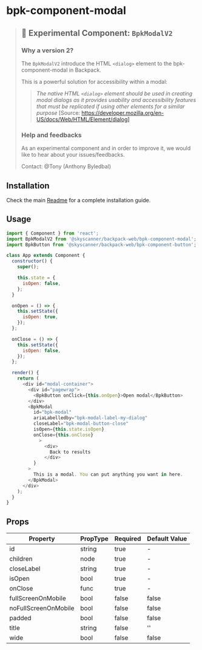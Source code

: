 # bpk-component-modal

> ## 🧪 Experimental Component: `BpkModalV2`
>
> ### Why a version 2?
>
> The `BpkModalV2` introduce the HTML `<dialog>` element to the bpk-component-modal in Backpack.
>
> This is a powerful solution for accessibility within a modal:
> > *The native HTML `<dialog>` element should be used in creating modal dialogs as it provides usability and accessibility features that must be replicated if using other elements for a similar purpose* [Source: https://developer.mozilla.org/en-US/docs/Web/HTML/Element/dialog]
>
> ### Help and feedbacks
>
> As an experimental component and in order to improve it, we would like to hear about your issues/feedbacks.
>
> Contact: @Tony (Anthony Byledbal)

## Installation

Check the main [Readme](https://github.com/skyscanner/backpack#usage) for a complete installation guide.

## Usage

```js
import { Component } from 'react';
import BpkModalV2 from '@skyscanner/backpack-web/bpk-component-modal';
import BpkButton from '@skyscanner/backpack-web/bpk-component-button';

class App extends Component {
  constructor() {
    super();

    this.state = {
      isOpen: false,
    };
  }

  onOpen = () => {
    this.setState({
      isOpen: true,
    });
  };

  onClose = () => {
    this.setState({
      isOpen: false,
    });
  };

  render() {
    return (
      <div id="modal-container">
        <div id="pagewrap">
          <BpkButton onClick={this.onOpen}>Open modal</BpkButton>
        </div>
        <BpkModal
          id="bpk-modal"
          ariaLabelledby="bpk-modal-label-my-dialog"
          closeLabel="bpk-modal-button-close"
          isOpen={this.state.isOpen}
          onClose={this.onClose}
            >
              <div>
                Back to results
              </div>
          }
        >
          This is a modal. You can put anything you want in here.
        </BpkModal>
      </div>
    );
  }
}
```

## Props

| Property              | PropType | Required | Default Value |
| --------------------- | -------- | -------- | ------------- |
| id                    | string   | true     | -             |
| children              | node     | true     | -             |
| closeLabel            | string   | true     | -             |
| isOpen                | bool     | true     | -             |
| onClose               | func     | true     | -             |
| fullScreenOnMobile    | bool     | false    | false         |
| noFullScreenOnMobile  | bool     | false    | false         |
| padded                | bool     | false    | false         |
| title                 | string   | false    | ''            |
| wide                  | bool     | false    | false         |
